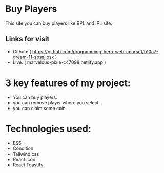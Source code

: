 # Buy Players

This site you can buy players like BPL and IPL site.

## Links for visit

- Github: ( https://github.com/programming-hero-web-course1/b10a7-dream-11-sbsajibsx )
- Live: ( marvelous-pixie-c47098.netlify.app )

# 3 key features of my project:

- You can buy players.
- you can remove player where you select.
- you can claim some coin.
# Technologies used: 
- ES6
- Condition
- Tailwind css
- React Icon
- React Toastify
